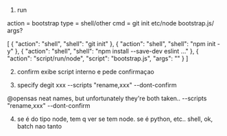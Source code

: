 1) run

action = bootstrap
type = shell/other
cmd = git init etc/node bootstrap.js/
args?

[
    {
        "action": "shell",
        "shell": "git init"
    },
    {
        "action": "shell",
        "shell": "npm init -y"
    },
    {
        "action": "shell",
        "shell": "npm install --save-dev eslint ..."
    },
      {
      "action": "script/run/node",
      "script": "bootstrap.js",
      "args": ""
  }
]

2) confirm
exibe script interno e pede confirmaçao

3) specify
degit xxx --scripts "rename,xxx" --dont-confirm

@opensas neat names, but unfortunately they're both taken..
--scripts "rename,xxx"
--dont-confirm

4) se é do tipo node, tem q ver se tem node. se é python, etc.. shell, ok, batch nao tanto